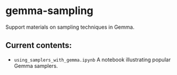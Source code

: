 # gemma-sampling
Support materials on sampling techniques in Gemma.

## Current contents:

* `using_samplers_with_gemma.ipynb` A notebook illustrating popular Gemma samplers. 
